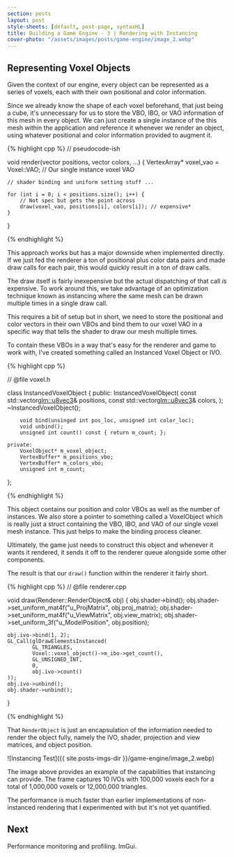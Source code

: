 ```yaml
---
section: posts
layout: post
style-sheets: [default, post-page, syntaxHL]
title: Building a Game Engine - 3 | Rendering with Instancing
cover-photo: "/assets/images/posts/game-engine/image_2.webp"
---
```


## Representing Voxel Objects

Given the context of our engine, every object can be represented as a series
of voxels, each with their own positional and color information. 

Since we already know the shape of each voxel beforehand, that just being a cube, 
it's unnecessary for us to store the VBO, IBO, or VAO information of this mesh in
every object. We can just create a single instance of the this mesh within
the application and reference it whenever we render an object, using whatever
positional and color information provided to augment it.

{% highlight cpp %}
// pseudocode-ish

void render(vector<vec3> positions, vector<vec3> colors, ...) {
    VertexArray* voxel_vao = Voxel::VAO; // Our single instance voxel VAO

    // shader binding and uniform setting stuff ...

    for (int i = 0; i < positions.size(); i++) {
        // Not spec but gets the point across
        draw(voxel_vao, positions[i], colors[i]); // expensive*
    }
}

{% endhighlight %}

This approach works but has a major downside when implemented directly. If we
just fed the renderer a ton of positional plus color data pairs and made draw
calls for each pair, this would quickly result in a ton of draw calls.

The draw itself is fairly inexepensive but the actual dispatching of that call 
*is* expensive. To work around this, we take advantage of an optimization
technique known as instancing where the same mesh can be drawn multiple times
in a single draw call.

This requires a bit of setup but in short, we need to store the positional
and color vectors in their own VBOs and bind them to our voxel VAO in a specific
way that tells the shader to draw our mesh multiple times.

To contain these VBOs in a way that's easy for the renderer and game to work with,
I've created something called an Instanced Voxel Object or IVO.

{% highlight cpp %}

// @file    voxel.h

class InstancedVoxelObject {
    public:
        InstancedVoxelObject(
            const std::vector<glm::u8vec3>& positions,
            const std::vector<glm::u8vec3>& colors,
        );
        ~InstancedVoxelObject();

        void bind(unsinged int pos_loc, unsigned int color_loc);
        void unbind();
        unsigned int count() const { return m_count; };

    private:
        VoxelObject* m_voxel_object;
        VertexBuffer* m_positions_vbo;
        VertexBuffer* m_colors_vbo;
        unsigned int m_count;

};

{% endhighlight %}

This object contains our position and color VBOs as well as the number of
instances. We also store a pointer to something called a VoxelObject
which is really just a struct containing the VBO, IBO, and VAO of our single
voxel mesh instance. This just helps to make the binding process cleaner.

Ultimately, the game just needs to construct this object and whenever
it wants it rendered, it sends it off to the renderer queue alongside
some other components.

The result is that our `draw()` function within the renderer it fairly short.

{% highlight cpp %}
// @file    renderer.cpp

void draw(Renderer::RenderObject& obj) {
    obj.shader->bind();
    obj.shader->set_uniform_mat4f("u_ProjMatrix", obj.proj_matrix);
    obj.shader->set_uniform_mat4f("u_ViewMatrix", obj.view_matrix);
    obj.shader->set_uniform_3f("u_ModelPosition", obj.position);

    obj.ivo->bind(1, 2);
    GL_Call(glDrawElementsInstanced(
            GL_TRIANGLES, 
            Voxel::voxel_object()->m_ibo->get_count(),
            GL_UNSIGNED_INT,
            0,
            obj.ivo->count()
    ));
    obj.ivo->unbind();
    obj.shader->unbind();
}

{% endhighlight %}

That `RenderObject` is just an encapsulation of the information needed to render
the object fully, namely the IVO, shader, projection and view matrices, and
object position.

![Instancing Test]({{ site.posts-imgs-dir }}/game-engine/image_2.webp)

The image above provides an example of the capabilities that instancing
can provide. The frame captures 10 IVOs with 100,000 voxels each for a 
total of 1,000,000 voxels or 12,000,000 triangles. 

The performance is much faster than earlier implementations of non-instanced
rendering that I experimented with but it's not yet quantified.


## Next

Performance monitoring and profiling. ImGui. 

